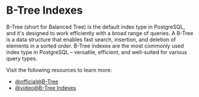 # B-Tree Indexes

B-Tree (short for Balanced Tree) is the default index type in PostgreSQL, and it's designed to work efficiently with a broad range of queries. A B-Tree is a data structure that enables fast search, insertion, and deletion of elements in a sorted order. B-Tree indexes are the most commonly used index type in PostgreSQL – versatile, efficient, and well-suited for various query types.

Visit the following resources to learn more:

- [@official@B-Tree](https://www.postgresql.org/docs/current/indexes-types.html#INDEXES-TYPES-BTREE)
- [@video@B-Tree Indexes](https://www.youtube.com/watch?v=NI9wYuVIYcA&t=109s)